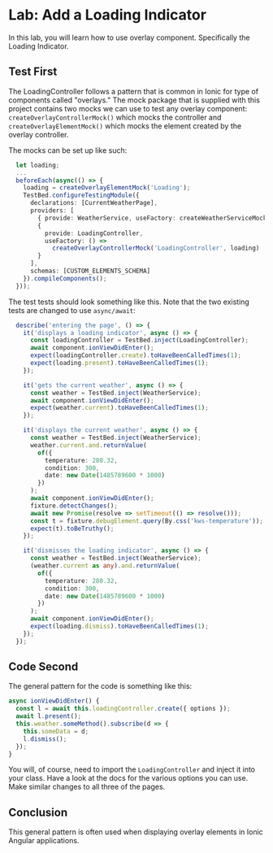 # Lab: Add a Loading Indicator

In this lab, you will learn how to use overlay component. Specifically the Loading Indicator.

## Test First

The LoadingController follows a pattern that is common in Ionic for type of components called "overlays." The mock package that is supplied with this project contains two mocks we can use to test any overlay component: `createOverlayControllerMock()` which mocks the controller and `createOverlayElementMock()` which mocks the element created by the overlay controller.

The mocks can be set up like such:

```TypeScript
  let loading;
  ...
  beforeEach(async(() => {
    loading = createOverlayElementMock('Loading');
    TestBed.configureTestingModule({
      declarations: [CurrentWeatherPage],
      providers: [
        { provide: WeatherService, useFactory: createWeatherServiceMock },
        {
          provide: LoadingController,
          useFactory: () =>
            createOverlayControllerMock('LoadingController', loading)
        }
      ],
      schemas: [CUSTOM_ELEMENTS_SCHEMA]
    }).compileComponents();
  }));
```

The test tests should look something like this. Note that the two existing tests are changed to use `async/await`:

```TypeScript
  describe('entering the page', () => {
    it('displays a loading indicator', async () => {
      const loadingController = TestBed.inject(LoadingController);
      await component.ionViewDidEnter();
      expect(loadingController.create).toHaveBeenCalledTimes(1);
      expect(loading.present).toHaveBeenCalledTimes(1);
    });

    it('gets the current weather', async () => {
      const weather = TestBed.inject(WeatherService);
      await component.ionViewDidEnter();
      expect(weather.current).toHaveBeenCalledTimes(1);
    });

    it('displays the current weather', async () => {
      const weather = TestBed.inject(WeatherService);
      weather.current.and.returnValue(
        of({
          temperature: 280.32,
          condition: 300,
          date: new Date(1485789600 * 1000)
        })
      );
      await component.ionViewDidEnter();
      fixture.detectChanges();
      await new Promise(resolve => setTimeout(() => resolve()));
      const t = fixture.debugElement.query(By.css('kws-temperature'));
      expect(t).toBeTruthy();
    });

    it('dismisses the loading indicator', async () => {
      const weather = TestBed.inject(WeatherService);
      (weather.current as any).and.returnValue(
        of({
          temperature: 280.32,
          condition: 300,
          date: new Date(1485789600 * 1000)
        })
      );
      await component.ionViewDidEnter();
      expect(loading.dismiss).toHaveBeenCalledTimes(1);
    });
  });
```

## Code Second

The general pattern for the code is something like this:

```TypeScript
async ionViewDidEnter() {
  const l = await this.loadingController.create({ options });
  await l.present();
  this.weather.someMethod().subscribe(d => {
    this.someData = d;
    l.dismiss();
  });
}
```

You will, of course, need to import the `LoadingController` and inject it into your class. Have a look at the docs for the various options you can use. Make similar changes to all three of the pages.

## Conclusion

This general pattern is often used when displaying overlay elements in Ionic Angular applications.

